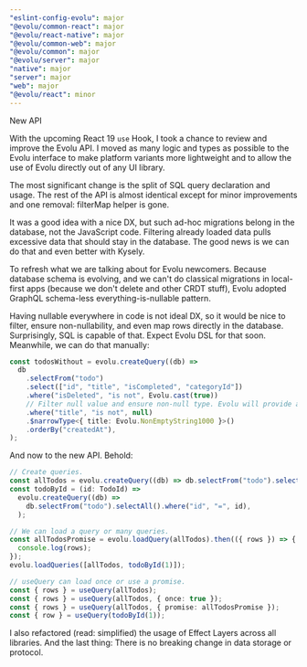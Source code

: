 ```yaml
---
"eslint-config-evolu": major
"@evolu/common-react": major
"@evolu/react-native": major
"@evolu/common-web": major
"@evolu/common": major
"@evolu/server": major
"native": major
"server": major
"web": major
"@evolu/react": minor
---
```


New API

With the upcoming React 19 `use` Hook, I took a chance to review and improve the Evolu API. I moved as many logic and types as possible to the Evolu interface to make platform variants more lightweight and to allow the use of Evolu directly out of any UI library.

The most significant change is the split of SQL query declaration and usage. The rest of the API is almost identical except for minor improvements and one removal: filterMap helper is gone.

It was a good idea with a nice DX, but such ad-hoc migrations belong in the database, not the JavaScript code. Filtering already loaded data pulls excessive data that should stay in the database. The good news is we can do that and even better with Kysely.

To refresh what we are talking about for Evolu newcomers. Because database schema is evolving, and we can't do classical migrations in local-first apps (because we don't delete and other CRDT stuff), Evolu adopted GraphQL schema-less everything-is-nullable pattern.

Having nullable everywhere in code is not ideal DX, so it would be nice to filter, ensure non-nullability, and even map rows directly in the database. Surprisingly, SQL is capable of that. Expect Evolu DSL for that soon. Meanwhile, we can do that manually:

```ts
const todosWithout = evolu.createQuery((db) =>
  db
    .selectFrom("todo")
    .select(["id", "title", "isCompleted", "categoryId"])
    .where("isDeleted", "is not", Evolu.cast(true))
    // Filter null value and ensure non-null type. Evolu will provide a helper.
    .where("title", "is not", null)
    .$narrowType<{ title: Evolu.NonEmptyString1000 }>()
    .orderBy("createdAt"),
);
```

And now to the new API. Behold:

```ts
// Create queries.
const allTodos = evolu.createQuery((db) => db.selectFrom("todo").selectAll());
const todoById = (id: TodoId) =>
  evolu.createQuery((db) =>
    db.selectFrom("todo").selectAll().where("id", "=", id),
  );

// We can load a query or many queries.
const allTodosPromise = evolu.loadQuery(allTodos).then(({ rows }) => {
  console.log(rows);
});
evolu.loadQueries([allTodos, todoById(1)]);

// useQuery can load once or use a promise.
const { rows } = useQuery(allTodos);
const { rows } = useQuery(allTodos, { once: true });
const { rows } = useQuery(allTodos, { promise: allTodosPromise });
const { row } = useQuery(todoById(1));
```

I also refactored (read: simplified) the usage of Effect Layers across all libraries. And the last thing: There is no breaking change in data storage or protocol.
